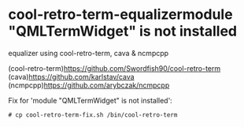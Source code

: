 # cool-retro-term-equalizermodule "QMLTermWidget" is not installed
equalizer using cool-retro-term, cava &amp; ncmpcpp


(cool-retro-term)https://github.com/Swordfish90/cool-retro-term
(cava)https://github.com/karlstav/cava
(ncmpcpp)https://github.com/arybczak/ncmpcpp

Fix for 'module "QMLTermWidget" is not installed':
```
# cp cool-retro-term-fix.sh /bin/cool-retro-term
```

